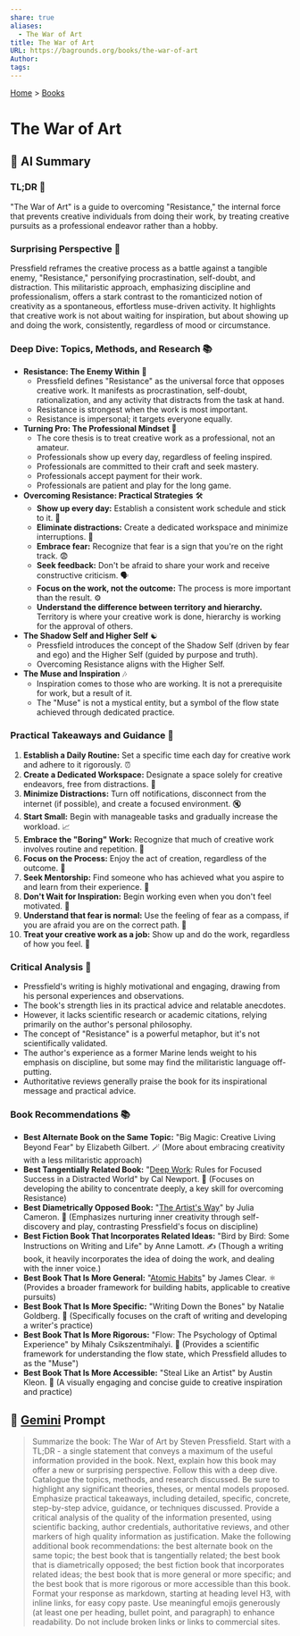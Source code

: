 ```yaml
---
share: true
aliases:
  - The War of Art
title: The War of Art
URL: https://bagrounds.org/books/the-war-of-art
Author: 
tags: 
---
```

[Home](../index.md) > [Books](./index.md)  
# The War of Art  
## 🤖 AI Summary  
### **TL;DR** 🎯  
"The War of Art" is a guide to overcoming "Resistance," the internal force that prevents creative individuals from doing their work, by treating creative pursuits as a professional endeavor rather than a hobby.  
  
### **Surprising Perspective** 🤯  
Pressfield reframes the creative process as a battle against a tangible enemy, "Resistance," personifying procrastination, self-doubt, and distraction. This militaristic approach, emphasizing discipline and professionalism, offers a stark contrast to the romanticized notion of creativity as a spontaneous, effortless muse-driven activity. It highlights that creative work is not about waiting for inspiration, but about showing up and doing the work, consistently, regardless of mood or circumstance.  
  
### **Deep Dive: Topics, Methods, and Research** 📚  
* **Resistance: The Enemy Within** 👹  
    * Pressfield defines "Resistance" as the universal force that opposes creative work. It manifests as procrastination, self-doubt, rationalization, and any activity that distracts from the task at hand.  
    * Resistance is strongest when the work is most important.  
    * Resistance is impersonal; it targets everyone equally.  
* **Turning Pro: The Professional Mindset** 💼  
    * The core thesis is to treat creative work as a professional, not an amateur.  
    * Professionals show up every day, regardless of feeling inspired.  
    * Professionals are committed to their craft and seek mastery.  
    * Professionals accept payment for their work.  
    * Professionals are patient and play for the long game.  
* **Overcoming Resistance: Practical Strategies** 🛠️  
    * **Show up every day:** Establish a consistent work schedule and stick to it. 📅  
    * **Eliminate distractions:** Create a dedicated workspace and minimize interruptions. 📵  
    * **Embrace fear:** Recognize that fear is a sign that you're on the right track. 😨  
    * **Seek feedback:** Don't be afraid to share your work and receive constructive criticism. 🗣️  
    * **Focus on the work, not the outcome:** The process is more important than the result. ⚙️  
    * **Understand the difference between territory and hierarchy.** Territory is where your creative work is done, hierarchy is working for the approval of others.  
* **The Shadow Self and Higher Self** ☯️  
    * Pressfield introduces the concept of the Shadow Self (driven by fear and ego) and the Higher Self (guided by purpose and truth).  
    * Overcoming Resistance aligns with the Higher Self.  
* **The Muse and Inspiration** 🎶  
    * Inspiration comes to those who are working. It is not a prerequisite for work, but a result of it.  
    * The "Muse" is not a mystical entity, but a symbol of the flow state achieved through dedicated practice.  
  
### **Practical Takeaways and Guidance** 📝  
1.  **Establish a Daily Routine:** Set a specific time each day for creative work and adhere to it rigorously. ⏰  
2.  **Create a Dedicated Workspace:** Designate a space solely for creative endeavors, free from distractions. 🚪  
3.  **Minimize Distractions:** Turn off notifications, disconnect from the internet (if possible), and create a focused environment. 🔇  
4.  **Start Small:** Begin with manageable tasks and gradually increase the workload. 📈  
5.  **Embrace the "Boring" Work:** Recognize that much of creative work involves routine and repetition. 🥱  
6.  **Focus on the Process:** Enjoy the act of creation, regardless of the outcome. 🎨  
7.  **Seek Mentorship:** Find someone who has achieved what you aspire to and learn from their experience. 🤝  
8.  **Don't Wait for Inspiration:** Begin working even when you don't feel motivated. 🏃  
9.  **Understand that fear is normal:** Use the feeling of fear as a compass, if you are afraid you are on the correct path. 🧭  
10. **Treat your creative work as a job:** Show up and do the work, regardless of how you feel. 💼  
  
### **Critical Analysis** 🧐  
* Pressfield's writing is highly motivational and engaging, drawing from his personal experiences and observations.  
* The book's strength lies in its practical advice and relatable anecdotes.  
* However, it lacks scientific research or academic citations, relying primarily on the author's personal philosophy.  
* The concept of "Resistance" is a powerful metaphor, but it's not scientifically validated.  
* The author's experience as a former Marine lends weight to his emphasis on discipline, but some may find the militaristic language off-putting.  
* Authoritative reviews generally praise the book for its inspirational message and practical advice.  
  
### **Book Recommendations** 📚  
* **Best Alternate Book on the Same Topic:** "Big Magic: Creative Living Beyond Fear" by Elizabeth Gilbert. 🪄 (More about embracing creativity with a less militaristic approach)  
* **Best Tangentially Related Book:** "[Deep Work](./deep-work.md): Rules for Focused Success in a Distracted World" by Cal Newport. 🧠 (Focuses on developing the ability to concentrate deeply, a key skill for overcoming Resistance)  
* **Best Diametrically Opposed Book:** "[The Artist's Way](./the-artists-way.md)" by Julia Cameron. 🌈 (Emphasizes nurturing inner creativity through self-discovery and play, contrasting Pressfield's focus on discipline)  
* **Best Fiction Book That Incorporates Related Ideas:** "Bird by Bird: Some Instructions on Writing and Life" by Anne Lamott. ✍️ (Though a writing book, it heavily incorporates the idea of doing the work, and dealing with the inner voice.)  
* **Best Book That Is More General:** "[Atomic Habits](./atomic-habits.md)" by James Clear. ⚛️ (Provides a broader framework for building habits, applicable to creative pursuits)  
* **Best Book That Is More Specific:** "Writing Down the Bones" by Natalie Goldberg. 🦴 (Specifically focuses on the craft of writing and developing a writer's practice)  
* **Best Book That Is More Rigorous:** "Flow: The Psychology of Optimal Experience" by Mihaly Csikszentmihalyi. 🌊 (Provides a scientific framework for understanding the flow state, which Pressfield alludes to as the "Muse")  
* **Best Book That Is More Accessible:** "Steal Like an Artist" by Austin Kleon. 🎨 (A visually engaging and concise guide to creative inspiration and practice)  
  
## 💬 [Gemini](https://gemini.google.com) Prompt  
> Summarize the book: The War of Art by Steven Pressfield. Start with a TL;DR - a single statement that conveys a maximum of the useful information provided in the book. Next, explain how this book may offer a new or surprising perspective. Follow this with a deep dive. Catalogue the topics, methods, and research discussed. Be sure to highlight any significant theories, theses, or mental models proposed. Emphasize practical takeaways, including detailed, specific, concrete, step-by-step advice, guidance, or techniques discussed. Provide a critical analysis of the quality of the information presented, using scientific backing, author credentials, authoritative reviews, and other markers of high quality information as justification. Make the following additional book recommendations: the best alternate book on the same topic; the best book that is tangentially related; the best book that is diametrically opposed; the best fiction book that incorporates related ideas; the best book that is more general or more specific; and the best book that is more rigorous or more accessible than this book. Format your response as markdown, starting at heading level H3, with inline links, for easy copy paste. Use meaningful emojis generously (at least one per heading, bullet point, and paragraph) to enhance readability. Do not include broken links or links to commercial sites.